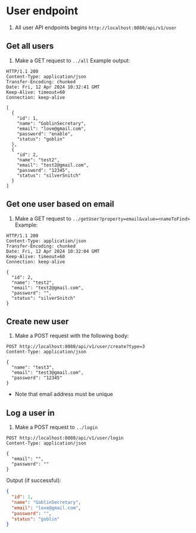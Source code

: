 # User endpoint
1. All user API endpoints begins `http://localhost:8080/api/v1/user`
## Get all users
1. Make a GET request to `../all`
Example output:
```http
HTTP/1.1 200 
Content-Type: application/json
Transfer-Encoding: chunked
Date: Fri, 12 Apr 2024 10:32:41 GMT
Keep-Alive: timeout=60
Connection: keep-alive

[
  {
    "id": 1,
    "name": "GoblinSecretary",
    "email": "love@gmail.com",
    "password": "enable",
    "status": "goblin"
  },
  {
    "id": 2,
    "name": "test2",
    "email": "test2@gmail.com",
    "password": "12345",
    "status": "silverSnitch"
  }
]
```
## Get one user based on email
1. Make a GET request to `../getUser?property=email&value=<nameToFind>`
Example:
```http
HTTP/1.1 200 
Content-Type: application/json
Transfer-Encoding: chunked
Date: Fri, 12 Apr 2024 10:32:04 GMT
Keep-Alive: timeout=60
Connection: keep-alive

{
  "id": 2,
  "name": "test2",
  "email": "test2@gmail.com",
  "password": "",
  "status": "silverSnitch"
}
```
## Create new user
1. Make a POST request with the following body:
```http
POST http://localhost:8080/api/v1/user/create?type=3  
Content-Type: application/json  
  
{  
  "name": "test3",  
  "email": "test3@gmail.com",  
  "password": "12345"
}
```
- Note that email address must be unique

## Log a user in
1. Make a POST request to `../login`
```http
POST http://localhost:8080/api/v1/user/login  
Content-Type: application/json  
  
{  
  "email": "",  
  "password": ""
}
```
Output (if successful):
```json
{
  "id": 1,
  "name": "GoblinSecretary",
  "email": "love@gmail.com",
  "password": "",
  "status": "goblin"
}
```